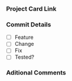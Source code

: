 ### Project Card Link

### Commit Details

- [ ] Feature
- [ ] Change
- [ ] Fix
- [ ] Tested?

### Aditional Comments
